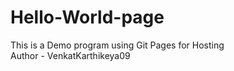 # Hello-World-page
This is a Demo program using Git Pages for Hosting
<br>
Author - VenkatKarthikeya09
